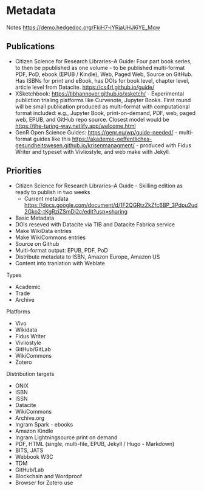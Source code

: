 # Metadata

Notes https://demo.hedgedoc.org/FkiH7-iYRjaUHJi6YE_Mqw

## Publications

 - Citizen Science for Research Libraries–A Guide: Four part book series, to then be ppublished as one volume - to be published multi-format PDF, PoD, ebook (EPUB / Kindle), Web, Paged Web, Source on GitHub. Has ISBNs for print and eBook, has DOIs for book level, chapter level, article level from Datacite. https://cs4rl.github.io/guide/
 - XSketchbook: https://tibhannover.github.io/xsketch/ - Experimental publiction trialing platforms like Curvenote, Jupyter Books. First round will be small publication produced as multi-format with computational format included: e.g., Jupyter Book, print-on-demand, PDF, web, paged web, EPUB, and GitHub repo source. Closest model would be https://the-turing-way.netlify.app/welcome.html
 - GenR Open Science Guides: https://genr.eu/wp/guide-needed/ - multi-format guides like this https://akademie-oeffentliches-gesundheitswesen.github.io/krisenmanagment/ - produced with Fidus Writer and typeset with Vivliostyle, and web make with Jekyll.

## Priorities

  - Citizen Science for Research Libraries–A Guide - Skilling edition as ready to publish in two weeks
    - Current metadata https://docs.google.com/document/d/1F2QGRtzZkZfc6BP_3Pdpu2ud2Gko2-tKgRziZSmDj2c/edit?usp=sharing
  - Basic Metadata
  - DOIs reseved with Datacite via TIB and Datacite Fabrica service
  - Make WikiData entries
  - Make WikiCommons entries
  - Source on Github
  - Multi-format output: EPUB, PDF, PoD
  - Distribute metadata to ISBN, Amazon Europe, Amazon US
  - Content into tranlation with Weblate

Types

  - Academic
  - Trade
  - Archive

Platforms

  - Vivo
  - Wikidata
  - Fidus Writer
  - Vivliostyle
  - GitHub/GitLab
  - WikiCommons
  - Zotero

Distribution targets

  - ONIX
  - ISBN
  - ISSN
  - Datacite
  - WikiCommons
  - Archive.org
  - Ingram Spark - ebooks
  - Amazon Kindle
  - Ingram Lightningsource print on demand
  - PDF, HTML (single, multi-file, EPUB, Jekyll / Hugo - Markdown)
  - BITS, JATS
  - Webbook W3C
  - TDM
  - GitHub/Lab
  - Blockchain and Wordproof
  - Browser for Zotero use
